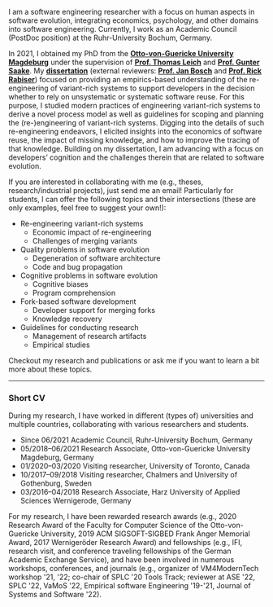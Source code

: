 I am a software engineering researcher with a focus on human aspects in software evolution, integrating economics, psychology, and other domains into software engineering. Currently, I work as an Academic Council (PostDoc position) at the Ruhr-University Bochum, Germany.

In 2021, I obtained my PhD from the [**Otto-von-Guericke University Magdeburg**](https://www.ovgu.de/en/) under the supervision of [**Prof. Thomas Leich**](https://www.hs-harz.de/tleich/zur-person/) and [**Prof. Gunter Saake**](https://www.dbse.ovgu.de/en/Staff/Gunter+Saake.html). My [**dissertation**](https://opendata.uni-halle.de//handle/1981185920/41305) (external reviewers: [**Prof. Jan Bosch**](https://janbosch.com/) and [**Prof. Rick Rabiser**](https://rickrabiser.github.io/rick/)) focused on providing an empirics-based understanding of the re-engineering of variant-rich systems to support developers in the decision whether to rely on unsystematic or systematic software reuse. For this purpose, I studied modern practices of engineering variant-rich systems to derive a novel process model as well as guidelines for scoping and planning the (re-)engineering of variant-rich systems. Digging into the details of such re-engineering endeavors, I elicited insights into the economics of software reuse, the impact of missing knowledge, and how to improve the tracing of that knowledge. Building on my dissertation, I am advancing with a focus on developers’ cognition and the challenges therein that are related to software evolution.

If you are interested in collaborating with me (e.g., theses, research/industrial projects), just send me an email! Particularly for students, I can offer the following topics and their intersections (these are only examples, feel free to suggest your own!):

- Re-engineering variant-rich systems
   - Economic impact of re-engineering
   - Challenges of merging variants
- Quality problems in software evolution
   - Degeneration of software architecture
   - Code and bug propagation
- Cognitive problems in software evolution
   - Cognitive biases
   - Program comprehension
- Fork-based software development
   - Developer support for merging forks
   - Knowledge recovery
- Guidelines for conducting research 
   - Management of research artifacts
   - Empirical studies

Checkout my research and publications or ask me if you want to learn a bit more about these topics.

---

### Short CV

During my research, I have worked in different (types of) universities and multiple countries, collaborating with various researchers and students.

- Since 06/2021 Academic Council, Ruhr-University Bochum, Germany
- 05/2018–06/2021 Research Associate, Otto-von-Guericke University Magdeburg, Germany
- 01/2020–03/2020 Visiting researcher, University of Toronto, Canada
- 10/2017–09/2018 Visiting researcher, Chalmers and University of Gothenburg, Sweden
- 03/2016–04/2018 Research Associate, Harz University of Applied Sciences Wernigerode, Germany

For my research, I have been rewarded research awards (e.g., 2020 Research Award of the Faculty for Computer Science of the Otto-von-Guericke University, 2019 ACM SIGSOFT-SIGBED Frank Anger Memorial Award, 2017 Wernigeröder Research Award) and fellowships (e.g., IFI, research visit, and conference traveling fellowships of the German Academic Exchange Service), and have been involved in numerous workshops, conferences, and journals (e.g., organizer of VM4ModernTech workshop '21, '22; co-chair of SPLC '20 Tools Track; reviewer at ASE '22, SPLC '22, VaMoS '22, Empirical software Engineering '19-'21, Journal of Systems and Software '22).
